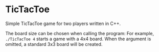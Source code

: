 # TicTacToe
Simple TicTacToe game for two players written in C++.

The board size can be chosen when calling the program:
For example, `./TicTacToe 4` starts a game with a 4x4 board.
When the argument is omitted, a standard 3x3 board will be created.
